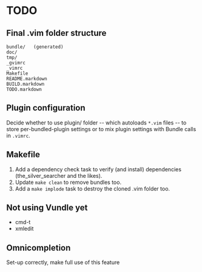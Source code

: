 # TODO
## Final .vim folder structure

    bundle/   (generated)
    doc/
    tmp/
    _gvimrc
    _vimrc
    Makefile
    README.markdown
    BUILD.markdown
    TODO.markdown

## Plugin configuration

Decide whether to use plugin/ folder -- which autoloads `*.vim` files -- to
store per-bundled-plugin settings or to mix plugin settings with Bundle calls in
`.vimrc`.

## Makefile

1. Add a dependency check task to verify (and install) dependencies
   (the_silver_searcher and the likes).
2. Update `make clean` to remove bundles too.
3. Add a `make implode` task to destroy the cloned .vim folder too.


## Not using Vundle yet

* cmd-t
* xmledit

## Omnicompletion

Set-up correctly, make full use of this feature

